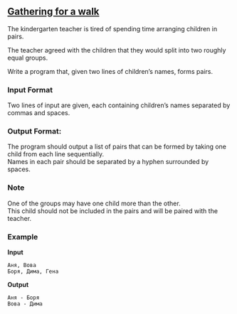 ## [Gathering for a walk](../../../solutions/3.4/34_b.py)

The kindergarten teacher is tired of spending time arranging children in pairs.

The teacher agreed with the children that they would split into two roughly equal groups.

Write a program that, given two lines of children’s names, forms pairs.

### Input Format

Two lines of input are given, each containing children’s names separated by commas and spaces.

### Output Format:

The program should output a list of pairs that can be formed by taking one child from each line sequentially.\
Names in each pair should be separated by a hyphen surrounded by spaces.

### Note

One of the groups may have one child more than the other.\
This child should not be included in the pairs and will be paired with the teacher.

### Example

__Input__
```plaintext
Аня, Вова
Боря, Дима, Гена
```

__Output__
```plaintext
Аня - Боря
Вова - Дима
```